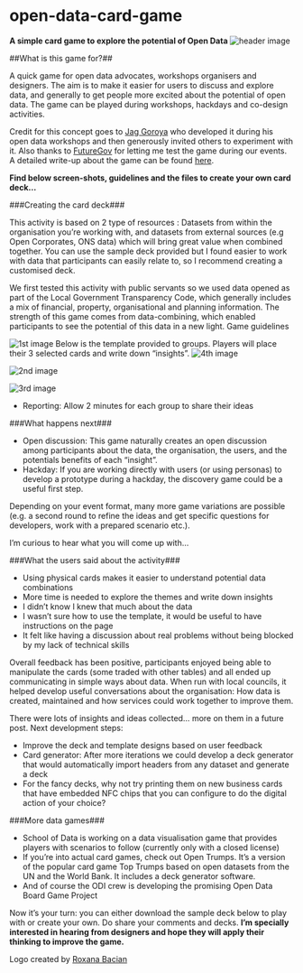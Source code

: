 # open-data-card-game
**A simple card game to explore the potential of Open Data**
![header image](https://cloud.githubusercontent.com/assets/2728382/10522380/b92d58fe-736c-11e5-9480-9ed1173beca7.jpeg)

##What is this game for?##

A quick game for open data advocates, workshops organisers and designers. The aim is to make it easier for users to discuss and explore data, and generally to get people more excited about the potential of open data. The game can be played during workshops, hackdays and co-design activities.

Credit for this concept goes to [Jag Goroya](https://twitter.com/Jagusti) who developed it during his open data workshops and then generously invited others to experiment with it. Also thanks to [FutureGov](http://wearefuturegov.com/) for letting me test the game during our events. A detailed write-up about the game can be found [here](https://medium.com/@marc_barto/a-simple-card-game-to-explore-the-potential-of-open-data-6fdfecc4ad62).

**Find below screen-shots, guidelines and the files to create your own card deck…**

###Creating the card deck###

This activity is based on 2 type of resources : Datasets from within the organisation you’re working with, and datasets from external sources (e.g Open Corporates, ONS data) which will bring great value when combined together. You can use the sample deck provided but I found easier to work with data that participants can easily relate to, so I recommend creating a customised deck.

We first tested this activity with public servants so we used data opened as part of the Local Government Transparency Code, which generally includes a mix of financial, property, organisational and planning information. The strength of this game comes from data-combining, which enabled participants to see the potential of this data in a new light.
Game guidelines

![1st image](https://cloud.githubusercontent.com/assets/2728382/10521545/5362d930-7368-11e5-9a97-8cca3991b9ef.jpg)
Below is the template provided to groups. Players will place their 3 selected cards and write down “insights”.
![4th image](https://cloud.githubusercontent.com/assets/2728382/10521570/7641fcf6-7368-11e5-85db-00378a234314.jpg)

![2nd image](https://cloud.githubusercontent.com/assets/2728382/10521547/53b1858a-7368-11e5-8142-c7dc46260844.jpg)

![3rd image](https://cloud.githubusercontent.com/assets/2728382/10521548/53ce5034-7368-11e5-94b7-a79c48523082.jpg)

- Reporting: Allow 2 minutes for each group to share their ideas

###What happens next###

- Open discussion: This game naturally creates an open discussion among participants about the data, the organisation, the users, and the potentials benefits of each “insight”.
- Hackday: If you are working directly with users (or using personas) to develop a prototype during a hackday, the discovery game could be a useful first step.

Depending on your event format, many more game variations are possible (e.g. a second round to refine the ideas and get specific questions for developers, work with a prepared scenario etc.).

I’m curious to hear what you will come up with…

###What the users said about the activity###

- Using physical cards makes it easier to understand potential data combinations
- More time is needed to explore the themes and write down insights
- I didn’t know I knew that much about the data
- I wasn’t sure how to use the template, it would be useful to have instructions on the page
- It felt like having a discussion about real problems without being blocked by my lack of technical skills

Overall feedback has been positive, participants enjoyed being able to manipulate the cards (some traded with other tables) and all ended up communicating in simple ways about data. When run with local councils, it helped develop useful conversations about the organisation: How data is created, maintained and how services could work together to improve them.

There were lots of insights and ideas collected… more on them in a future post.
Next development steps:

- Improve the deck and template designs based on user feedback
- Card generator: After more iterations we could develop a deck generator that would automatically import headers from any dataset and generate a deck
- For the fancy decks, why not try printing them on new business cards that have embedded NFC chips that you can configure to do the digital action of your choice?

###More data games###

- School of Data is working on a data visualisation game that provides players with scenarios to follow (currently only with a closed license)
- If you’re into actual card games, check out Open Trumps. It’s a version of the popular card game Top Trumps based on open datasets from the UN and the World Bank. It includes a deck generator software.
- And of course the ODI crew is developing the promising Open Data Board Game Project

Now it’s your turn: you can either download the sample deck below to play with or create your own. Do share your comments and decks. **I’m specially interested in hearing from designers and hope they will apply their thinking to improve the game.**

Logo created by [Roxana Bacian](https://twitter.com/roxanabacian)
